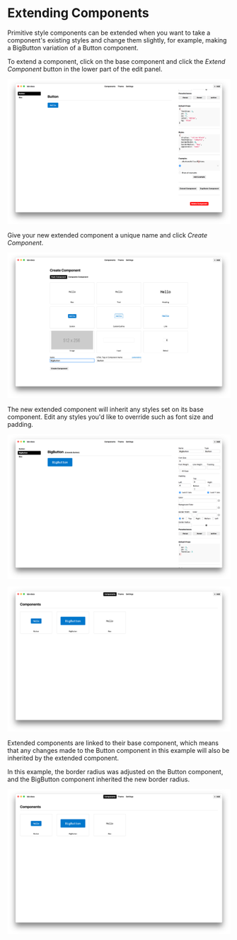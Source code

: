 
# Extending Components

Primitive style components can be extended when you want to take a component's existing styles and change them slightly, for example, making a BigButton variation of a Button component.

To extend a component, click on the base component and click the *Extend Component* button in the lower part of the edit panel.

![extend component button](images/extend-button.png)

Give your new extended component a unique name and click *Create Component*.

![extend component form](images/extend-name.png)

The new extended component will inherit any styles set on its base component.
Edit any styles you'd like to override such as font size and padding.

![extended component detail](images/extend-detail.png)

![extended component library view](images/extend-library.png)

Extended components are linked to their base component, which means
that any changes made to the Button component in this example
will also be inherited by the extended component.

In this example, the border radius was adjusted on the Button component,
and the BigButton component inherited the new border radius.

![extended component library view](images/extend-library.png)


